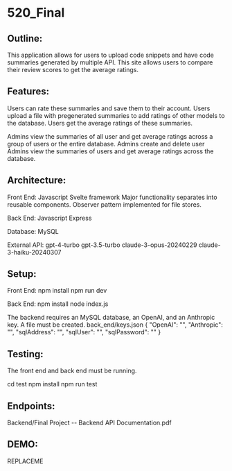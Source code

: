 # 520_Final

## Outline:

This application allows for users to upload code snippets and have code summaries generated by multiple API. This site allows users to compare their review scores to get the average ratings.

## Features:

Users can rate these summaries and save them to their account. 
Users upload a file with pregenerated summaries to add ratings of other models to the database. 
Users get the average ratings of these summaries. 

Admins view the summaries of all user and get average ratings across a group of users or the entire database.
Admins create and delete user
Admins view the summaries of users and get average ratings across the database.

## Architecture:

Front End:
Javascript
Svelte framework
Major functionality separates into reusable components.
Observer pattern implemented for file stores.

Back End:
Javascript
Express

Database:
MySQL

External API:
gpt-4-turbo
gpt-3.5-turbo
claude-3-opus-20240229 
claude-3-haiku-20240307

## Setup:

Front End:
npm install
npm run dev

Back End:
npm install
node index.js

The backend requires an MySQL database, an OpenAI, and an Anthropic key.
A file must be created.
back_end/keys.json
{
    "OpenAI": "",
    "Anthropic": "",
    "sqlAddress": "",
    "sqlUser": "",
    "sqlPassword": ""
}

## Testing:
The front end and back end must be running.

cd test
npm install
npm run test

## Endpoints:
Backend/Final Project -- Backend API Documentation.pdf

## DEMO:
REPLACEME
